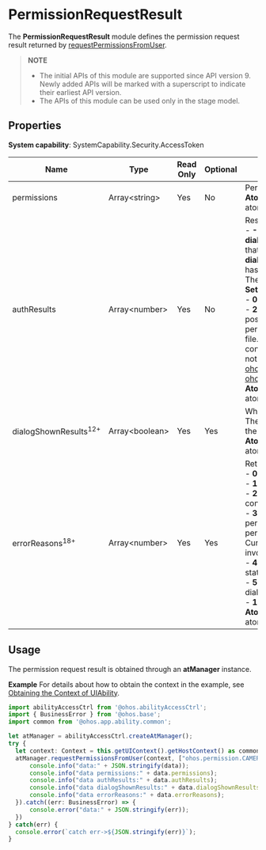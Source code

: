 # PermissionRequestResult

The **PermissionRequestResult** module defines the permission request result returned by [requestPermissionsFromUser](js-apis-abilityAccessCtrl.md#requestpermissionsfromuser9).

> **NOTE**
>
> - The initial APIs of this module are supported since API version 9. Newly added APIs will be marked with a superscript to indicate their earliest API version. 
> - The APIs of this module can be used only in the stage model.

## Properties

**System capability**: SystemCapability.Security.AccessToken

| Name| Type| Read Only| Optional| Description|
| -------- | -------- | -------- | -------- | -------- |
| permissions | Array&lt;string&gt; | Yes| No| Permissions requested.<br> **Atomic service API**: This API can be used in atomic services since API version 11.|
| authResults | Array&lt;number&gt; | Yes| No| Result of the permission request.<br>- **-1**: The permission is not granted. If **dialogShownResults** is **true**, it is the first time that the user requests the permission. If **dialogShownResults** is **false**, the permission has been set and no dialog box is displayed. The user can modify the permission settings in **Settings**.<br>- **0**: The permission is granted.<br>- **2**: The permission request is invalid. The possible causes are as follows: 1. The permission is not declared in the configuration file. 2. The permission name is invalid. 3. The conditions for requesting the permission are not met. For details, see [ohos.permission.LOCATION](../../security/AccessToken/permissions-for-all-user.md#ohospermissionlocation) and [ohos.permission.APPROXIMATELY_LOCATION](../../security/AccessToken/permissions-for-all-user.md#ohospermissionapproximately_location).<br> **Atomic service API**: This API can be used in atomic services since API version 11.|
| dialogShownResults<sup>12+</sup> | Array&lt;boolean&gt; | Yes| Yes| Whether to display a dialog box.<br>The value **true** means to display a dialog box;<br>the value **false** means the opposite.<br> **Atomic service API**: This API can be used in atomic services since API version 12.|
| errorReasons<sup>18+</sup> | Array&lt;number&gt; | Yes| Yes| Return value.<br>- **0**: The request is valid.<br>- **1**: The permission name is invalid.<br>- **2**: The permission is not declared in the configuration file.<br>- **3**: The conditions for requesting the permission are not met. For details, see the permission description in [Permission List](../../security/AccessToken/permissions-for-all-user.md). Currently, only the location permissions are involved.<br>- **4**: The user does not agree to the privacy statement.<br>- **5**: This permission cannot be requested via a dialog box.<br>- **12**: The service is abnormal.<br> **Atomic service API**: This API can be used in atomic services since API version 18.|

## Usage

The permission request result is obtained through an **atManager** instance.

**Example**
For details about how to obtain the context in the example, see [Obtaining the Context of UIAbility](../../application-models/uiability-usage.md#obtaining-the-context-of-uiability).

<!--code_no_check-->
```ts
import abilityAccessCtrl from '@ohos.abilityAccessCtrl';
import { BusinessError } from '@ohos.base';
import common from '@ohos.app.ability.common';

let atManager = abilityAccessCtrl.createAtManager();
try {
  let context: Context = this.getUIContext().getHostContext() as common.UIAbilityContext;
  atManager.requestPermissionsFromUser(context, ["ohos.permission.CAMERA"]).then((data) => {
      console.info("data:" + JSON.stringify(data));
      console.info("data permissions:" + data.permissions);
      console.info("data authResults:" + data.authResults);
      console.info("data dialogShownResults:" + data.dialogShownResults);
      console.info("data errorReasons:" + data.errorReasons);
  }).catch((err: BusinessError) => {
      console.error("data:" + JSON.stringify(err));
  })
} catch(err) {
  console.error(`catch err->${JSON.stringify(err)}`);
}
```

